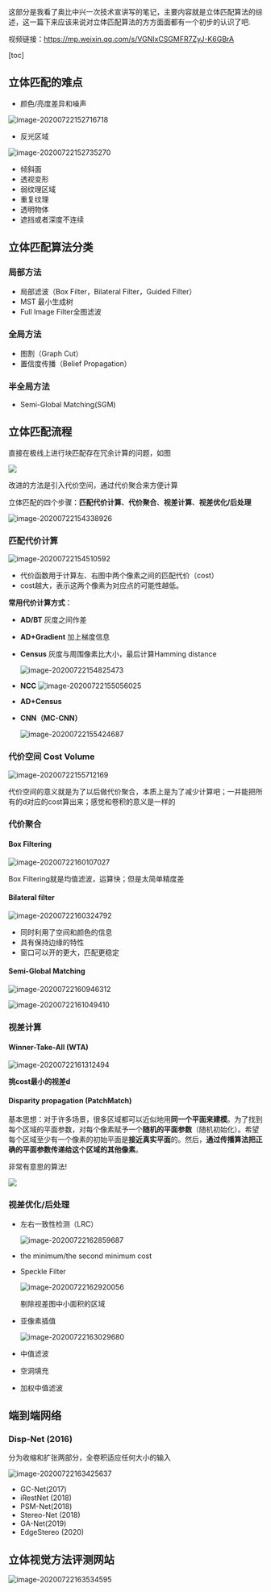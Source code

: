 

这部分是我看了奥比中兴一次技术宣讲写的笔记，主要内容就是立体匹配算法的综述，这一篇下来应该来说对立体匹配算法的方方面面都有一个初步的认识了吧.

视频链接：https://mp.weixin.qq.com/s/VGNIxCSGMFR7ZyJ-K6GBrA

[toc]

## 立体匹配的难点

- 颜色/亮度差异和噪声

![image-20200722152716718](C:\Users\qinyuheng\AppData\Roaming\Typora\typora-user-images\image-20200722152716718.png)

- 反光区域

![image-20200722152735270](C:\Users\qinyuheng\AppData\Roaming\Typora\typora-user-images\image-20200722152735270.png)

- 倾斜面
- 透视变形
- 弱纹理区域
- 重复纹理
- 透明物体
- 遮挡或者深度不连续

## 立体匹配算法分类

### 局部方法

- 局部滤波（Box Filter，Bilateral Filter，Guided Filter）
- MST 最小生成树
- Full Image Filter全图滤波

### 全局方法

- 图割（Graph Cut）
- 置信度传播（Belief Propagation）

### 半全局方法

- Semi-Global Matching(SGM)

## 立体匹配流程

直接在极线上进行块匹配存在冗余计算的问题，如图

![](https://cdn.jsdelivr.net/gh/QYHcrossover/blog-imgbed/blogimg/20200722154124.gif)

改进的方法是引入代价空间，通过代价聚合来方便计算

立体匹配的四个步骤：**匹配代价计算**、**代价聚合**、**视差计算**、**视差优化/后处理**

![image-20200722154338926](https://cdn.jsdelivr.net/gh/QYHcrossover/blog-imgbed/blogimg/20200722154523.png)

### 匹配代价计算

 ![image-20200722154510592](https://cdn.jsdelivr.net/gh/QYHcrossover/blog-imgbed/blogimg/20200722154513.png)

- 代价函数用于计算左、右图中两个像素之间的匹配代价（cost）
- cost越大，表示这两个像素为对应点的可能性越低。

**常用代价计算方式**：

- **AD/BT** 灰度之间作差

- **AD+Gradient**  加上梯度信息

- **Census**  灰度与周围像素比大小，最后计算Hamming distance

  ![image-20200722154825473](https://cdn.jsdelivr.net/gh/QYHcrossover/blog-imgbed/blogimg/20200722154940.png)

- **NCC**
  ![image-20200722155056025](https://cdn.jsdelivr.net/gh/QYHcrossover/blog-imgbed/blogimg/20200722155057.png)

- **AD+Census**

- **CNN（MC-CNN）**

  ![image-20200722155424687](https://cdn.jsdelivr.net/gh/QYHcrossover/blog-imgbed/blogimg/20200722155425.png)

### 代价空间 Cost Volume

![image-20200722155712169](https://cdn.jsdelivr.net/gh/QYHcrossover/blog-imgbed/blogimg/20200722155713.png)

代价空间的意义就是为了以后做代价聚合，本质上是为了减少计算吧；一并能把所有的d对应的cost算出来；感觉和卷积的意义是一样的

### 代价聚合

#### Box Filtering

![image-20200722160107027](https://cdn.jsdelivr.net/gh/QYHcrossover/blog-imgbed/blogimg/20200722160108.png)

Box Filtering就是均值滤波，运算快；但是太简单精度差

#### Bilateral filter

![image-20200722160324792](https://cdn.jsdelivr.net/gh/QYHcrossover/blog-imgbed/blogimg/20200722161143.png)

- 同时利用了空间和颜色的信息
- 具有保持边缘的特性
- 窗口可以开的更大，匹配更稳定

#### Semi-Global Matching

![image-20200722160946312](https://cdn.jsdelivr.net/gh/QYHcrossover/blog-imgbed/blogimg/20200722160947.png)

![image-20200722161049410](https://cdn.jsdelivr.net/gh/QYHcrossover/blog-imgbed/blogimg/20200722161129.png)

### 视差计算

#### Winner-Take-All (WTA)

![image-20200722161312494](https://cdn.jsdelivr.net/gh/QYHcrossover/blog-imgbed/blogimg/20200722161313.png)

**挑cost最小的视差d**

#### Disparity propagation (PatchMatch)

基本思想：对于许多场景，很多区域都可以近似地用**同一个平面来建模**。为了找到每个区域的平面参数，对每个像素赋予一个**随机的平面参数**（随机初始化）。希望每个区域至少有一个像素的初始平面是**接近真实平面**的。然后，**通过传播算法把正确的平面参数传递给这个区域的其他像素**。

非常有意思的算法!

![](https://cdn.jsdelivr.net/gh/QYHcrossover/blog-imgbed/blogimg/20200722162540.gif)

### 视差优化/后处理

- 左右一致性检测（LRC）

  ![image-20200722162859687](https://cdn.jsdelivr.net/gh/QYHcrossover/blog-imgbed/blogimg/20200722163045.png)

- the minimum/the second minimum cost

- Speckle Filter

  ![image-20200722162920056](https://cdn.jsdelivr.net/gh/QYHcrossover/blog-imgbed/blogimg/20200722163036.png)

  剔除视差图中小面积的区域

- 亚像素插值

  ![image-20200722163029680](https://cdn.jsdelivr.net/gh/QYHcrossover/blog-imgbed/blogimg/20200722163030.png)

- 中值滤波

- 空洞填充

- 加权中值滤波

## 端到端网络

### Disp-Net (2016)

分为收缩和扩张两部分，全卷积适应任何大小的输入

![image-20200722163425637](C:\Users\qinyuheng\AppData\Roaming\Typora\typora-user-images\image-20200722163425637.png)

- GC-Net(2017)
- iRestNet (2018)
- PSM-Net(2018)
- Stereo-Net (2018)
- GA-Net(2019)
- EdgeStereo (2020)

## 立体视觉方法评测网站

![image-20200722163534595](C:\Users\qinyuheng\AppData\Roaming\Typora\typora-user-images\image-20200722163534595.png)